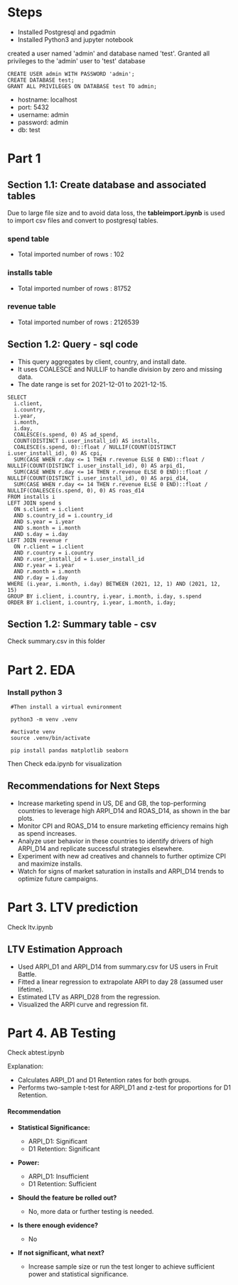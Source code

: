 # Steps

- Installed Postgresql and pgadmin 
- Installed Python3 and jupyter notebook

created a user named 'admin' and database named 'test'. Granted all privileges to the 'admin' user to 'test' database
```
CREATE USER admin WITH PASSWORD 'admin';
CREATE DATABASE test;
GRANT ALL PRIVILEGES ON DATABASE test TO admin;
```

- hostname: localhost
- port: 5432
- username: admin
- password: admin
- db: test

# Part 1
## Section 1.1: Create database and associated tables

Due to large file size and to avoid data loss, the **tableimport.ipynb** is used to import csv files and 
convert to postgresql tables.

### spend table
- Total imported number of rows : 102

### installs table

- Total imported number of rows : 81752 
### revenue table

- Total imported number of rows : 2126539

## Section 1.2: Query - sql code

- This query aggregates by client, country, and install date.
- It uses COALESCE and NULLIF to handle division by zero and missing data.
- The date range is set for 2021-12-01 to 2021-12-15.
```
SELECT
  i.client,
  i.country,
  i.year,
  i.month,
  i.day,
  COALESCE(s.spend, 0) AS ad_spend,
  COUNT(DISTINCT i.user_install_id) AS installs,
  COALESCE(s.spend, 0)::float / NULLIF(COUNT(DISTINCT i.user_install_id), 0) AS cpi,
  SUM(CASE WHEN r.day <= 1 THEN r.revenue ELSE 0 END)::float / NULLIF(COUNT(DISTINCT i.user_install_id), 0) AS arpi_d1,
  SUM(CASE WHEN r.day <= 14 THEN r.revenue ELSE 0 END)::float / NULLIF(COUNT(DISTINCT i.user_install_id), 0) AS arpi_d14,
  SUM(CASE WHEN r.day <= 14 THEN r.revenue ELSE 0 END)::float / NULLIF(COALESCE(s.spend, 0), 0) AS roas_d14
FROM installs i
LEFT JOIN spend s
  ON s.client = i.client
  AND s.country_id = i.country_id
  AND s.year = i.year
  AND s.month = i.month
  AND s.day = i.day
LEFT JOIN revenue r
  ON r.client = i.client
  AND r.country = i.country
  AND r.user_install_id = i.user_install_id
  AND r.year = i.year
  AND r.month = i.month
  AND r.day = i.day
WHERE (i.year, i.month, i.day) BETWEEN (2021, 12, 1) AND (2021, 12, 15)
GROUP BY i.client, i.country, i.year, i.month, i.day, s.spend
ORDER BY i.client, i.country, i.year, i.month, i.day;
```
## Section 1.2: Summary table - csv
Check summary.csv in this folder


# Part 2. EDA

### Install python 3
```
 #Then install a virtual evnironment
 
 python3 -m venv .venv 
 
 #activate venv
 source .venv/bin/activate 
 
 pip install pandas matplotlib seaborn

```
Then Check eda.ipynb for visualization

## Recommendations for Next Steps

- Increase marketing spend in US, DE and GB, the top-performing countries to leverage high ARPI_D14 and ROAS_D14, as shown in the bar plots.
- Monitor CPI and ROAS_D14 to ensure marketing efficiency remains high as spend increases.
- Analyze user behavior in these countries to identify drivers of high ARPI_D14 and replicate successful strategies elsewhere.
- Experiment with new ad creatives and channels to further optimize CPI and maximize installs.
- Watch for signs of market saturation in installs and ARPI_D14 trends to optimize future campaigns.


# Part 3. LTV prediction

Check ltv.ipynb

## LTV Estimation Approach

- Used ARPI_D1 and ARPI_D14 from summary.csv for US users in Fruit Battle.
- Fitted a linear regression to extrapolate ARPI to day 28 (assumed user lifetime).
- Estimated LTV as ARPI_D28 from the regression.
- Visualized the ARPI curve and regression fit.

# Part 4. AB Testing

Check abtest.ipynb

Explanation:
- Calculates ARPI_D1 and D1 Retention rates for both groups.
- Performs two-sample t-test for ARPI_D1 and z-test for proportions for D1 Retention.

#### Recommendation

- **Statistical Significance:**
    - ARPI_D1: Significant
    - D1 Retention: Significant
- **Power:**
    - ARPI_D1: Insufficient
    - D1 Retention: Sufficient

- **Should the feature be rolled out?**
    -  No, more data or further testing is needed.

- **Is there enough evidence?**
    - No

- **If not significant, what next?**
    - Increase sample size or run the test longer to achieve sufficient power and statistical significance.
